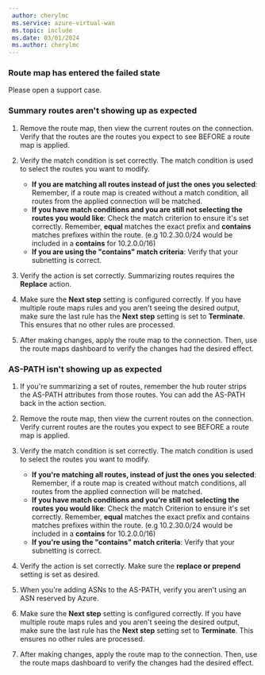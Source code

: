 ```yaml
---
 author: cherylmc
 ms.service: azure-virtual-wan
 ms.topic: include
 ms.date: 03/01/2024
 ms.author: cherylmc
---
```


### Route map has entered the failed state

Please open a support case.

### Summary routes aren't showing up as expected

1. Remove the route map, then view the current routes on the connection. Verify that the routes are the routes you expect to see BEFORE a route map is applied.

1. Verify the match condition is set correctly. The match condition is used to select the routes you want to modify.

   * **If you are matching all routes instead of just the ones you selected**: Remember, if a route map is created without a match condition, all routes from the applied connection will be matched.
   * **If you have match conditions and you are still not selecting the routes you would like**: Check the match criterion to ensure it's set correctly. Remember, **equal** matches the exact prefix and **contains** matches prefixes within the route. (e.g 10.2.30.0/24 would be included in a **contains** for 10.2.0.0/16)  
   * **If you are using the "contains" match criteria**: Verify that your subnetting is correct.

1. Verify the action is set correctly. Summarizing routes requires the **Replace** action.

1. Make sure the **Next step** setting is configured correctly. If you have multiple route maps rules and you aren't seeing the desired output, make sure the last rule has the **Next step** setting is set to **Terminate**. This ensures that no other rules are processed.

1. After making changes, apply the route map to the connection. Then, use the route maps dashboard to verify the changes had the desired effect.

### AS-PATH isn't showing up as expected

1. If you're summarizing a set of routes, remember the hub router strips the AS-PATH attributes from those routes. You can add the AS-PATH back in the action section.

1. Remove the route map, then view the current routes on the connection. Verify current routes are the routes you expect to see BEFORE a route map is applied.

1. Verify the match condition is set correctly. The match condition is used to select the routes you want to modify.

   * **If you're matching all routes, instead of just the ones you selected**: Remember, if a route map is created without match conditions, all routes from the applied connection will be matched.
   * **If you have match conditions and you're still not selecting the routes you would like**: Check the match Criterion to ensure it's set correctly. Remember, **equal** matches the exact prefix and contains matches prefixes within the route. (e.g 10.2.30.0/24 would be included in a **contains** for 10.2.0.0/16)  
   * **If you're using the "contains" match criteria**: Verify that your subnetting is correct.

1. Verify the action is set correctly. Make sure the **replace or prepend** setting is set as desired.

1. When you're adding ASNs to the AS-PATH, verify you aren't using an ASN reserved by Azure.

1. Make sure the **Next step** setting is configured correctly. If you have multiple route maps rules and you aren't seeing the desired output, make sure the last rule has the **Next step** setting set to **Terminate**. This ensures no other rules are processed.

1. After making changes, apply the route map to the connection. Then, use the route maps dashboard to verify the changes had the desired effect.
